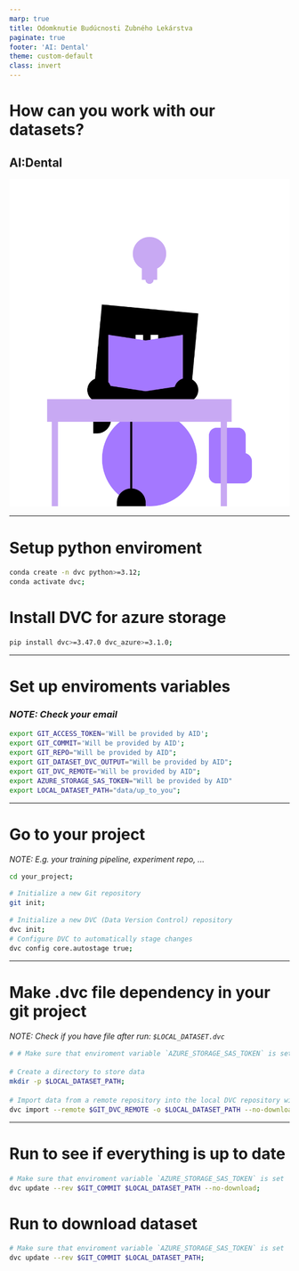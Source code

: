 ```yaml
---
marp: true
title: Odomknutie Budúcnosti Zubného Lekárstva
paginate: true
footer: 'AI: Dental'
theme: custom-default
class: invert
---
```


<!-- _footer: "" -->
# How can you work with our datasets?
## AI:Dental

![bg right](img/mascot/AID_4.svg)

---

# Setup python enviroment
```bash 
conda create -n dvc python>=3.12;
conda activate dvc;
```
# Install DVC for azure storage
```bash
pip install dvc>=3.47.0 dvc_azure>=3.1.0;
```

---

# Set up enviroments variables
### *NOTE: Check your email*
```bash
export GIT_ACCESS_TOKEN='Will be provided by AID';
export GIT_COMMIT='Will be provided by AID';
export GIT_REPO="Will be provided by AID";
export GIT_DATASET_DVC_OUTPUT="Will be provided by AID";
export GIT_DVC_REMOTE="Will be provided by AID";
export AZURE_STORAGE_SAS_TOKEN="Will be provided by AID"
export LOCAL_DATASET_PATH="data/up_to_you";
```
---


# Go to your project
*NOTE: E.g. your training pipeline, experiment repo, ...*
```bash
cd your_project;
```
```bash
# Initialize a new Git repository
git init;
```
```bash
# Initialize a new DVC (Data Version Control) repository
dvc init;
# Configure DVC to automatically stage changes
dvc config core.autostage true;
```

---
# Make .dvc file dependency in **your git project**

*NOTE: Check if you have file after run: `$LOCAL_DATASET.dvc`*

```bash
# # Make sure that enviroment variable `AZURE_STORAGE_SAS_TOKEN` is set

# Create a directory to store data
mkdir -p $LOCAL_DATASET_PATH;

# Import data from a remote repository into the local DVC repository without downloading it. It will make .dvc file
dvc import --remote $GIT_DVC_REMOTE -o $LOCAL_DATASET_PATH --no-download $GIT_REPO $GIT_DATASET_DVC_OUTPUT;
```

---
# Run to see if everything is **up to date**
```bash
# Make sure that enviroment variable `AZURE_STORAGE_SAS_TOKEN` is set
dvc update --rev $GIT_COMMIT $LOCAL_DATASET_PATH --no-download;
```


# Run to **download** dataset

```bash
# Make sure that enviroment variable `AZURE_STORAGE_SAS_TOKEN` is set
dvc update --rev $GIT_COMMIT $LOCAL_DATASET_PATH;
```
